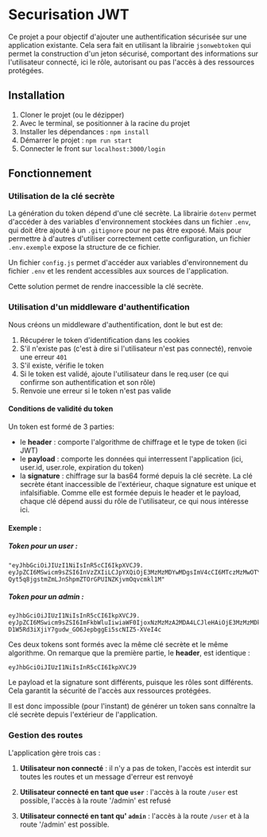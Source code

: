 # Securisation JWT

Ce projet a pour objectif d'ajouter une authentification sécurisée sur une application existante.
Cela sera fait en utilisant la librairie `jsonwebtoken` qui permet la construction d'un jeton sécurisé, comportant des informations sur l'utilisateur connecté, ici le rôle, autorisant ou pas l'accès à des ressources protégées.

## Installation

1. Cloner le projet (ou le dézipper)
2. Avec le terminal, se positionner à la racine du projet
3. Installer les dépendances : `npm install`
4. Démarrer le projet : `npm run start`
5. Connecter le front sur `localhost:3000/login`

## Fonctionnement

### Utilisation de la clé secrète

La génération du token dépend d'une clé secrète. La librairie `dotenv` permet d'accéder à des variables d'environnement stockées dans un fichier `.env`, qui doit être ajouté à un `.gitignore` pour ne pas être exposé. Mais pour permettre à d'autres d'utiliser correctement cette configuration, un fichier `.env.exemple` expose la structure de ce fichier.

Un fichier `config.js` permet d'accéder aux variables d'environnement du fichier `.env` et les rendent accessibles aux sources de l'application.

Cette solution permet de rendre inaccessible la clé secrète.

### Utilisation d'un middleware d'authentification

Nous créons un middleware d'authentification, dont le but est de:

1. Récupérer le token d'identification dans les cookies
2. S'il n'existe pas (c'est à dire si l'utilisateur n'est pas connecté), renvoie une erreur `401`
3. S'il existe, vérifie le token
4. Si le token est validé, ajoute l'utilisateur dans le req.user (ce qui confirme son authentification et son rôle)
5. Renvoie une erreur si le token n'est pas valide

#### Conditions de validité du token

Un token est formé de 3 parties:

- le **header** : comporte l'algorithme de chiffrage et le type de token (ici JWT)
- le **payload** :  comporte les données qui interressent l'application (ici, user.id, user.role, expiration du token)
- la **signature** : chiffrage sur la bas64 formé depuis la clé secrète. La clé secrète étant inaccessible de l'extérieur, chaque signature est unique et infalsifiable. Comme elle est formée depuis le header et le payload, chaque clé dépend aussi du rôle de l'utilisateur, ce qui nous intéresse ici.

#### Exemple : 

##### Token pour un user :

```jwt
"eyJhbGciOiJIUzI1NiIsInR5cCI6IkpXVCJ9.
eyJpZCI6MSwicm9sZSI6InVzZXIiLCJpYXQiOjE3MzMzMDYwMDgsImV4cCI6MTczMzMwOTYwOH0.
Qyt5q8jgstmZmLJnShpmZTOrGPUINZKjvmOqvcmkl1M"
```

##### Token pour un admin :

```jwt
eyJhbGciOiJIUzI1NiIsInR5cCI6IkpXVCJ9.
eyJpZCI6MSwicm9sZSI6ImFkbWluIiwiaWF0IjoxNzMzMzA2MDA4LCJleHAiOjE3MzMzMDk2MDh9.
D1W5Rd3iXjiY7gudw_GO6JepbggEi5scNIZ5-XVeI4c
```

Ces deux tokens sont formés avec la même clé secrète et le même algorithme. On remarque que la première partie, le **header**, est identique :

```jwt
eyJhbGciOiJIUzI1NiIsInR5cCI6IkpXVCJ9
```

Le payload et la signature sont différents, puisque les rôles sont différents. Cela garantit la sécurité de l'accès aux ressources protégées.

Il est donc impossible (pour l'instant) de générer un token sans connaître la clé secrète depuis l'extérieur de l'application.

### Gestion des routes

L'application gère trois cas :

1. **Utilisateur non connecté** : il n'y a pas de token, l'accès est interdit sur toutes les routes et un message d'erreur est renvoyé

2. **Utilisateur connecté en tant que `user`** : l'accès à la route `/user` est possible, l'accès à la route '/admin' est refusé

3. **Utilisateur connecté en tant qu' `admin`** : l'accès à la route `/user` et à la route '/admin' est possible.